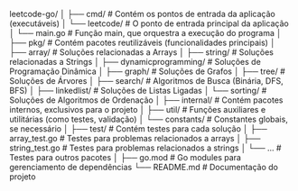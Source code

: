 leetcode-go/
│
├── cmd/                  # Contém os pontos de entrada da aplicação (executáveis)
│   └── leetcode/         # O ponto de entrada principal da aplicação
│       └── main.go       # Função main, que orquestra a execução do programa
│
├── pkg/                  # Contém pacotes reutilizáveis (funcionalidades principais)
│   ├── array/            # Soluções relacionadas a Arrays
│   ├── string/           # Soluções relacionadas a Strings
│   ├── dynamicprogramming/ # Soluções de Programação Dinâmica
│   ├── graph/            # Soluções de Grafos
│   ├── tree/             # Soluções de Árvores
│   ├── search/           # Algoritmos de Busca (Binária, DFS, BFS)
│   ├── linkedlist/       # Soluções de Listas Ligadas
│   └── sorting/          # Soluções de Algoritmos de Ordenação
│
├── internal/             # Contém pacotes internos, exclusivos para o projeto
│   ├── util/             # Funções auxiliares e utilitárias (como testes, validação)
│   └── constants/        # Constantes globais, se necessário
│
├── test/                 # Contém testes para cada solução
│   ├── array_test.go     # Testes para problemas relacionados a arrays
│   ├── string_test.go    # Testes para problemas relacionados a strings
│   └── ...               # Testes para outros pacotes
│
├── go.mod                # Go modules para gerenciamento de dependências
└── README.md             # Documentação do projeto
